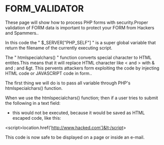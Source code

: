 # FORM_VALIDATOR
These page will show how to process PHP forms with security.Proper validation of FORM data is important to protect your FORM from Hackers and Spammers..

In this code the " $_SERVER["PHP_SELF"] " is a super global variable that return the filename of the currently executing script.

The " htmlspecialchars() " function converts special character to HTML entites.This means that it will replace HTML character like < and > with & and ; and &gt. This pervents attackers form exploiting the code by injecting HTML code or JAVASCRIPT code in form..


The first thing we will do is to pass all variable through PHP's htmlspecialchars() function.

When we use the htmlspecialchars() function; then if a user tries to submit the following in a text field:

<script>location.href('http://www.hacked.com')</script>

- this would not be executed, because it would be saved as HTML escaped code, like this:

&lt;script&gt;location.href('http://www.hacked.com')&lt;/script&gt;

This code is now safe to be displayed on a page or inside an e-mail.
